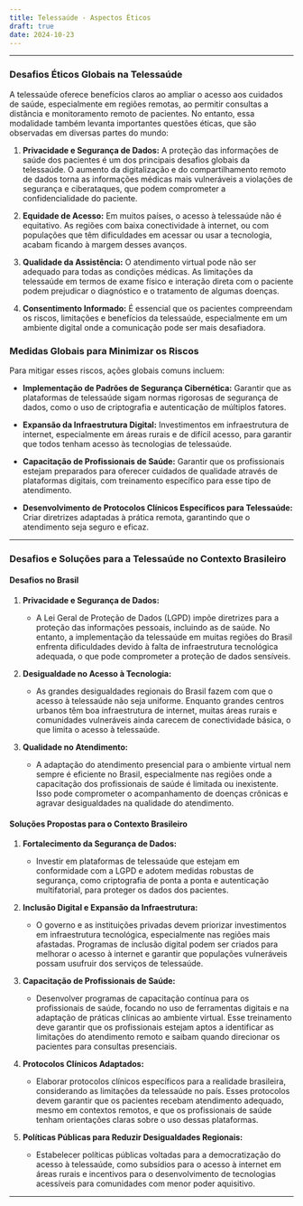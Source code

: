 ```yaml
---
title: Telessaúde - Aspectos Éticos
draft: true
date: 2024-10-23
---
```


---

### Desafios Éticos Globais na Telessaúde

A telessaúde oferece benefícios claros ao ampliar o acesso aos cuidados de saúde, especialmente em regiões remotas, ao permitir consultas a distância e monitoramento remoto de pacientes. No entanto, essa modalidade também levanta importantes questões éticas, que são observadas em diversas partes do mundo:

1. **Privacidade e Segurança de Dados:** A proteção das informações de saúde dos pacientes é um dos principais desafios globais da telessaúde. O aumento da digitalização e do compartilhamento remoto de dados torna as informações médicas mais vulneráveis a violações de segurança e ciberataques, que podem comprometer a confidencialidade do paciente.
  
2. **Equidade de Acesso:** Em muitos países, o acesso à telessaúde não é equitativo. As regiões com baixa conectividade à internet, ou com populações que têm dificuldades em acessar ou usar a tecnologia, acabam ficando à margem desses avanços.

3. **Qualidade da Assistência:** O atendimento virtual pode não ser adequado para todas as condições médicas. As limitações da telessaúde em termos de exame físico e interação direta com o paciente podem prejudicar o diagnóstico e o tratamento de algumas doenças.

4. **Consentimento Informado:** É essencial que os pacientes compreendam os riscos, limitações e benefícios da telessaúde, especialmente em um ambiente digital onde a comunicação pode ser mais desafiadora.

### Medidas Globais para Minimizar os Riscos

Para mitigar esses riscos, ações globais comuns incluem:

- **Implementação de Padrões de Segurança Cibernética:** Garantir que as plataformas de telessaúde sigam normas rigorosas de segurança de dados, como o uso de criptografia e autenticação de múltiplos fatores.

- **Expansão da Infraestrutura Digital:** Investimentos em infraestrutura de internet, especialmente em áreas rurais e de difícil acesso, para garantir que todos tenham acesso às tecnologias de telessaúde.

- **Capacitação de Profissionais de Saúde:** Garantir que os profissionais estejam preparados para oferecer cuidados de qualidade através de plataformas digitais, com treinamento específico para esse tipo de atendimento.

- **Desenvolvimento de Protocolos Clínicos Específicos para Telessaúde:** Criar diretrizes adaptadas à prática remota, garantindo que o atendimento seja seguro e eficaz.

---

### Desafios e Soluções para a Telessaúde no Contexto Brasileiro

#### Desafios no Brasil

1. **Privacidade e Segurança de Dados:**
   - A Lei Geral de Proteção de Dados (LGPD) impõe diretrizes para a proteção das informações pessoais, incluindo as de saúde. No entanto, a implementação da telessaúde em muitas regiões do Brasil enfrenta dificuldades devido à falta de infraestrutura tecnológica adequada, o que pode comprometer a proteção de dados sensíveis.

2. **Desigualdade no Acesso à Tecnologia:**
   - As grandes desigualdades regionais do Brasil fazem com que o acesso à telessaúde não seja uniforme. Enquanto grandes centros urbanos têm boa infraestrutura de internet, muitas áreas rurais e comunidades vulneráveis ainda carecem de conectividade básica, o que limita o acesso à telessaúde.

3. **Qualidade no Atendimento:**
   - A adaptação do atendimento presencial para o ambiente virtual nem sempre é eficiente no Brasil, especialmente nas regiões onde a capacitação dos profissionais de saúde é limitada ou inexistente. Isso pode comprometer o acompanhamento de doenças crônicas e agravar desigualdades na qualidade do atendimento.

#### Soluções Propostas para o Contexto Brasileiro

1. **Fortalecimento da Segurança de Dados:**
   - Investir em plataformas de telessaúde que estejam em conformidade com a LGPD e adotem medidas robustas de segurança, como criptografia de ponta a ponta e autenticação multifatorial, para proteger os dados dos pacientes.

2. **Inclusão Digital e Expansão da Infraestrutura:**
   - O governo e as instituições privadas devem priorizar investimentos em infraestrutura tecnológica, especialmente nas regiões mais afastadas. Programas de inclusão digital podem ser criados para melhorar o acesso à internet e garantir que populações vulneráveis possam usufruir dos serviços de telessaúde.

3. **Capacitação de Profissionais de Saúde:**
   - Desenvolver programas de capacitação contínua para os profissionais de saúde, focando no uso de ferramentas digitais e na adaptação de práticas clínicas ao ambiente virtual. Esse treinamento deve garantir que os profissionais estejam aptos a identificar as limitações do atendimento remoto e saibam quando direcionar os pacientes para consultas presenciais.

4. **Protocolos Clínicos Adaptados:**
   - Elaborar protocolos clínicos específicos para a realidade brasileira, considerando as limitações da telessaúde no país. Esses protocolos devem garantir que os pacientes recebam atendimento adequado, mesmo em contextos remotos, e que os profissionais de saúde tenham orientações claras sobre o uso dessas plataformas.

5. **Políticas Públicas para Reduzir Desigualdades Regionais:**
   - Estabelecer políticas públicas voltadas para a democratização do acesso à telessaúde, como subsídios para o acesso à internet em áreas rurais e incentivos para o desenvolvimento de tecnologias acessíveis para comunidades com menor poder aquisitivo.

---

